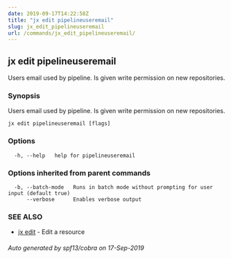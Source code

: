 ```yaml
---
date: 2019-09-17T14:22:58Z
title: "jx edit pipelineuseremail"
slug: jx_edit_pipelineuseremail
url: /commands/jx_edit_pipelineuseremail/
---
```

## jx edit pipelineuseremail

Users email used by pipeline. Is given write permission on new repositories.

### Synopsis

Users email used by pipeline. Is given write permission on new repositories.

```
jx edit pipelineuseremail [flags]
```

### Options

```
  -h, --help   help for pipelineuseremail
```

### Options inherited from parent commands

```
  -b, --batch-mode   Runs in batch mode without prompting for user input (default true)
      --verbose      Enables verbose output
```

### SEE ALSO

* [jx edit](/commands/jx_edit/)	 - Edit a resource

###### Auto generated by spf13/cobra on 17-Sep-2019

